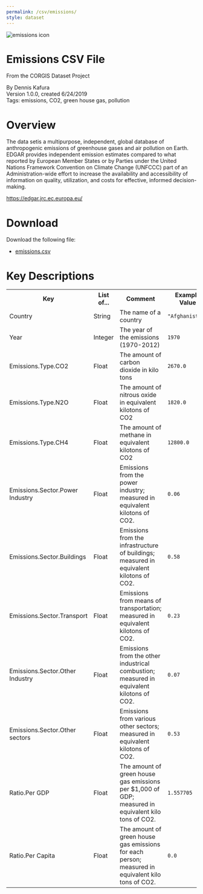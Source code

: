 ```yaml
---
permalink: /csv/emissions/
style: dataset
---
```


<img class="img-thumbnail float-right"
     src="/images/datasets/EDGAR-logo.png"
     alt="emissions icon"
     role="presentation">

# Emissions CSV File

<p class='lead'>From the CORGIS Dataset Project</p>

<span class='text-muted'>By Dennis Kafura</span><br>
<span class='text-muted'>Version 1.0.0, created 6/24/2019</span><br>
<span class='text-muted'>Tags: emissions, CO2, green house gas, pollution</span>

# Overview

The data setis a multipurpose, independent, global database of anthropogenic emissions of greenhouse gases and air pollution on Earth. EDGAR provides independent emission estimates compared to what reported by European Member States or by Parties under the United Nations Framework Convention on Climate Change (UNFCCC) part of an Administration-wide effort to increase the availability and accessibility of information on quality, utilization, and costs for effective, informed decision-making.


<https://edgar.jrc.ec.europa.eu/>




# Download

Download the following file:

* <a href='../../datasets/csv/emissions/emissions.csv' download>emissions.csv <span class="fas fa-download"></span></a>

# Key Descriptions
    
<table class='table table-condensed table-striped table-bordered table-hover'>
<tr>
    <th class=''>Key</th>
    <th class=''>List of...</th>
    <th class=''>Comment</th>
    <th class=''>Example Value</th>
</tr>

<tr>
    <td>Country</td>
    <td>String</td> 
    <td>The name of a country</td>
    <td><code>"Afghanistan"</code></td>
</tr>

<tr>
    <td>Year</td>
    <td>Integer</td> 
    <td>The year of the emissions (1970-2012)</td>
    <td><code>1970</code></td>
</tr>

<tr>
    <td>Emissions.Type.CO2</td>
    <td>Float</td> 
    <td>The amount of carbon dioxide in kilo tons</td>
    <td><code>2670.0</code></td>
</tr>

<tr>
    <td>Emissions.Type.N2O</td>
    <td>Float</td> 
    <td>The amount of nitrous oxide in equivalent kilotons of CO2</td>
    <td><code>1820.0</code></td>
</tr>

<tr>
    <td>Emissions.Type.CH4</td>
    <td>Float</td> 
    <td>The amount of methane in equivalent kilotons of CO2</td>
    <td><code>12800.0</code></td>
</tr>

<tr>
    <td>Emissions.Sector.Power Industry</td>
    <td>Float</td> 
    <td>Emissions from the power industry; measured in equivalent kilotons of CO2.</td>
    <td><code>0.06</code></td>
</tr>

<tr>
    <td>Emissions.Sector.Buildings</td>
    <td>Float</td> 
    <td>Emissions from the infrastructure of buildings; measured in equivalent kilotons of CO2.</td>
    <td><code>0.58</code></td>
</tr>

<tr>
    <td>Emissions.Sector.Transport</td>
    <td>Float</td> 
    <td>Emissions from means of transportation; measured in equivalent kilotons of CO2.</td>
    <td><code>0.23</code></td>
</tr>

<tr>
    <td>Emissions.Sector.Other Industry</td>
    <td>Float</td> 
    <td>Emissions from the other industrical combustion; measured in equivalent kilotons of CO2.</td>
    <td><code>0.07</code></td>
</tr>

<tr>
    <td>Emissions.Sector.Other sectors</td>
    <td>Float</td> 
    <td>Emissions from various other sectors; measured in equivalent kilotons of CO2.</td>
    <td><code>0.53</code></td>
</tr>

<tr>
    <td>Ratio.Per GDP</td>
    <td>Float</td> 
    <td>The amount of green house gas emissions per $1,000 of GDP; measured in equivalent kilo tons of CO2.</td>
    <td><code>1.557705</code></td>
</tr>

<tr>
    <td>Ratio.Per Capita</td>
    <td>Float</td> 
    <td>The amount of green house gas emissions for each person; measured in equivalent kilo tons of CO2.</td>
    <td><code>0.0</code></td>
</tr>

</table>